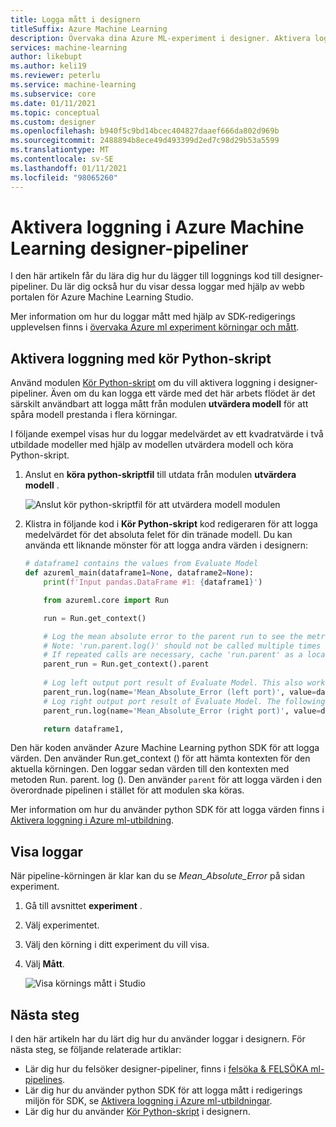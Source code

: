 ```yaml
---
title: Logga mått i designern
titleSuffix: Azure Machine Learning
description: Övervaka dina Azure ML-experiment i designer. Aktivera loggning med hjälp av modulen kör Python-skript och Visa de loggade resultaten i Studio.
services: machine-learning
author: likebupt
ms.author: keli19
ms.reviewer: peterlu
ms.service: machine-learning
ms.subservice: core
ms.date: 01/11/2021
ms.topic: conceptual
ms.custom: designer
ms.openlocfilehash: b940f5c9bd14bcec404827daaef666da802d969b
ms.sourcegitcommit: 2488894b8ece49d493399d2ed7c98d29b53a5599
ms.translationtype: MT
ms.contentlocale: sv-SE
ms.lasthandoff: 01/11/2021
ms.locfileid: "98065260"
---
```

# <a name="enable-logging-in-azure-machine-learning-designer-pipelines"></a>Aktivera loggning i Azure Machine Learning designer-pipeliner


I den här artikeln får du lära dig hur du lägger till loggnings kod till designer-pipeliner. Du lär dig också hur du visar dessa loggar med hjälp av webb portalen för Azure Machine Learning Studio.

Mer information om hur du loggar mått med hjälp av SDK-redigerings upplevelsen finns i [övervaka Azure ml experiment körningar och mått](how-to-track-experiments.md).

## <a name="enable-logging-with-execute-python-script"></a>Aktivera loggning med kör Python-skript

Använd modulen [Kör Python-skript](./algorithm-module-reference/execute-python-script.md) om du vill aktivera loggning i designer-pipeliner. Även om du kan logga ett värde med det här arbets flödet är det särskilt användbart att logga mått från modulen __utvärdera modell__ för att spåra modell prestanda i flera körningar.

I följande exempel visas hur du loggar medelvärdet av ett kvadratvärde i två utbildade modeller med hjälp av modellen utvärdera modell och köra Python-skript.

1. Anslut en __köra python-skriptfil__ till utdata från modulen __utvärdera modell__ .

    ![Anslut kör python-skriptfil för att utvärdera modell modulen](./media/how-to-track-experiments/designer-logging-pipeline.png)

1. Klistra in följande kod i __Kör Python-skript__ kod redigeraren för att logga medelvärdet för det absoluta felet för din tränade modell. Du kan använda ett liknande mönster för att logga andra värden i designern:

    ```python
    # dataframe1 contains the values from Evaluate Model
    def azureml_main(dataframe1=None, dataframe2=None):
        print(f'Input pandas.DataFrame #1: {dataframe1}')
    
        from azureml.core import Run
    
        run = Run.get_context()
    
        # Log the mean absolute error to the parent run to see the metric in the run details page.
        # Note: 'run.parent.log()' should not be called multiple times because of performance issues.
        # If repeated calls are necessary, cache 'run.parent' as a local variable and call 'log()' on that variable.
        parent_run = Run.get_context().parent
        
        # Log left output port result of Evaluate Model. This also works when evaluate only 1 model.
        parent_run.log(name='Mean_Absolute_Error (left port)', value=dataframe1['Mean_Absolute_Error'][0])
        # Log right output port result of Evaluate Model. The following line should be deleted if you only connect one Score Module to the` left port of Evaluate Model module.
        parent_run.log(name='Mean_Absolute_Error (right port)', value=dataframe1['Mean_Absolute_Error'][1])

        return dataframe1,
    ```
    
Den här koden använder Azure Machine Learning python SDK för att logga värden. Den använder Run.get_context () för att hämta kontexten för den aktuella körningen. Den loggar sedan värden till den kontexten med metoden Run. parent. log (). Den använder `parent` för att logga värden i den överordnade pipelinen i stället för att modulen ska köras.

Mer information om hur du använder python SDK för att logga värden finns i [Aktivera loggning i Azure ml-utbildning](how-to-track-experiments.md).

## <a name="view-logs"></a>Visa loggar

När pipeline-körningen är klar kan du se *Mean_Absolute_Error* på sidan experiment.

1. Gå till avsnittet **experiment** .
1. Välj experimentet.
1. Välj den körning i ditt experiment du vill visa.
1. Välj **Mått**.

    ![Visa körnings mått i Studio](./media/how-to-track-experiments/experiment-page-metrics-across-runs.png)

## <a name="next-steps"></a>Nästa steg

I den här artikeln har du lärt dig hur du använder loggar i designern. För nästa steg, se följande relaterade artiklar:


* Lär dig hur du felsöker designer-pipeliner, finns i [felsöka & FELSÖKA ml-pipelines](how-to-debug-pipelines.md#azure-machine-learning-designer).
* Lär dig hur du använder python SDK för att logga mått i redigerings miljön för SDK, se [Aktivera loggning i Azure ml-utbildningar](how-to-track-experiments.md).
* Lär dig hur du använder [Kör Python-skript](./algorithm-module-reference/execute-python-script.md) i designern.
